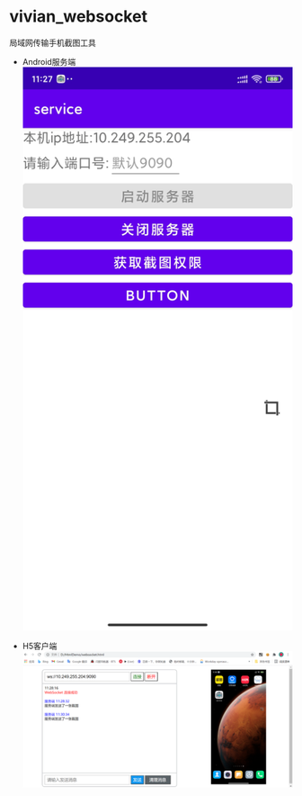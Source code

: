 # vivian_websocket
 局域网传输手机截图工具
- Android服务端
![服务端](https://github.com/vivian0517/vivian_websocket/blob/main/pic/show_server.jpg?raw=true)

- H5客户端
![客户端](https://github.com/vivian0517/vivian_websocket/blob/main/pic/show_client.jpg?raw=true)